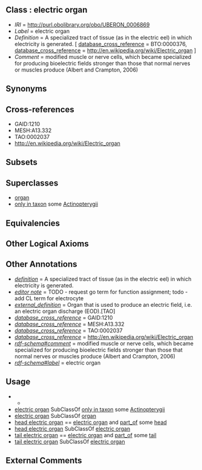 
## Class : electric organ

 * *IRI* = http://purl.obolibrary.org/obo/UBERON_0006869
 * *Label* = electric organ
 * *Definition* = A specialized tract of tissue (as in the electric eel) in which electricity is generated. [ [database_cross_reference](../../ef/oboInOwl#hasDbXref.md) = BTO:0000376, [database_cross_reference](../../ef/oboInOwl#hasDbXref.md) = http://en.wikipedia.org/wiki/Electric_organ ]
 * *Comment* = modified muscle or nerve cells, which became specialized for producing bioelectric fields stronger than those that normal nerves or muscles produce (Albert and Crampton, 2006)

## Synonyms


## Cross-references

 * GAID:1210
 * MESH:A13.332
 * TAO:0002037
 * http://en.wikipedia.org/wiki/Electric_organ

## Subsets


## Superclasses

 * [organ](../../UBERON/62/UBERON_0000062.md)
 * [only in taxon](../../RO/60/RO_0002160.md) some [Actinopterygii](../../NCBITaxon/98/NCBITaxon_7898.md)

## Equivalencies


## Other Logical Axioms


## Other Annotations

 * *[definition](../../IAO/15/IAO_0000115.md)* = A specialized tract of tissue (as in the electric eel) in which electricity is generated.
 * *[editor note](../../IAO/16/IAO_0000116.md)* = TODO - request go term for function assignment; todo - add CL term for electrocyte
 * *[external_definition](../../UBPROP/01/UBPROP_0000001.md)* = Organ that is used to produce an electric field, i.e. an electric organ discharge (EOD).[TAO]
 * *[database_cross_reference](../../ef/oboInOwl#hasDbXref.md)* = GAID:1210
 * *[database_cross_reference](../../ef/oboInOwl#hasDbXref.md)* = MESH:A13.332
 * *[database_cross_reference](../../ef/oboInOwl#hasDbXref.md)* = TAO:0002037
 * *[database_cross_reference](../../ef/oboInOwl#hasDbXref.md)* = http://en.wikipedia.org/wiki/Electric_organ
 * *[rdf-schema#comment](../../nt/rdf-schema#comment.md)* = modified muscle or nerve cells, which became specialized for producing bioelectric fields stronger than those that normal nerves or muscles produce (Albert and Crampton, 2006)
 * *[rdf-schema#label](../../el/rdf-schema#label.md)* = electric organ

## Usage

 * -
 * [electric organ](../../UBERON/69/UBERON_0006869.md) SubClassOf [only in taxon](../../RO/60/RO_0002160.md) some [Actinopterygii](../../NCBITaxon/98/NCBITaxon_7898.md)
 * [electric organ](../../UBERON/69/UBERON_0006869.md) SubClassOf [organ](../../UBERON/62/UBERON_0000062.md)
 * [head electric organ](../../UBERON/20/UBERON_0010520.md) == [electric organ](../../UBERON/69/UBERON_0006869.md) and [part_of](../../BFO/50/BFO_0000050.md) some [head](../../UBERON/33/UBERON_0000033.md)
 * [head electric organ](../../UBERON/20/UBERON_0010520.md) SubClassOf [electric organ](../../UBERON/69/UBERON_0006869.md)
 * [tail electric organ](../../UBERON/19/UBERON_0010519.md) == [electric organ](../../UBERON/69/UBERON_0006869.md) and [part_of](../../BFO/50/BFO_0000050.md) some [tail](../../UBERON/15/UBERON_0002415.md)
 * [tail electric organ](../../UBERON/19/UBERON_0010519.md) SubClassOf [electric organ](../../UBERON/69/UBERON_0006869.md)

## External Comments

